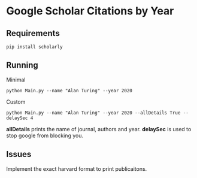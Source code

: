 # Google Scholar Citations by Year


## Requirements
```
pip install scholarly
```


## Running

Minimal
```
python Main.py --name "Alan Turing" --year 2020
```

Custom
```
python Main.py --name "Alan Turing" --year 2020 --allDetails True --delaySec 4
```

**allDetails** prints the name of journal, authors and year.
**delaySec** is used to stop google from blocking you.

## Issues

Implement the exact harvard format to print publicaitons.